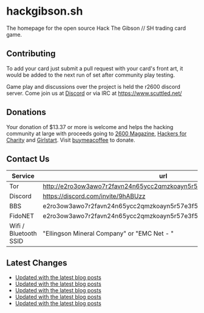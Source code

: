 # hackgibson.sh
The homepage for the open source Hack The Gibson // SH trading card game.


## Contributing

To add your card just submit a pull request with your card's front art, it would be added to the next run of set after community play testing.

Game play and discussions over the project is held the r2600 discord server. Come join us at [Discord](https://discord.com/invite/9hABUzz) or via IRC at https://www.scuttled.net/


## Donations

Your donation of $13.37 or more is welcome and helps the hacking community at large with proceeds going to [2600 Magazine](https://2600.com/), [Hackers for Charity](https://hackersforcharity.org) and [Girlstart](https://girlstart.org).  Visit [buymeacoffee](https://www.buymeacoffee.com/hackgibson.sh) to donate.


## Contact Us

Service | url
-|-
Tor | http://e2ro3ow3awo7r2favn24n65ycc2qmzkoayn5r57e3f56nvjwdcgg32ad.onion
Discord | https://discord.com/invite/9hABUzz
BBS | e2ro3ow3awo7r2favn24n65ycc2qmzkoayn5r57e3f56nvjwdcgg32ad.onion:23
FidoNET | e2ro3ow3awo7r2favn24n65ycc2qmzkoayn5r57e3f56nvjwdcgg32ad.onion:24554
Wifi / Bluetooth SSID | "Ellingson Mineral Company" or "EMC Net - <fidonet address>"

## Latest Changes
<!-- BLOG-POST-LIST:START -->
- [Updated with the latest blog posts](https://github.com/DFW2600/hackgibson.sh/commit/22c3628efa05f895b9775bffd52bdafbcce21dd3)
- [Updated with the latest blog posts](https://github.com/DFW2600/hackgibson.sh/commit/71fb931be0cb4265a3ff60ddcbcbd8dbfeadae8a)
- [Updated with the latest blog posts](https://github.com/DFW2600/hackgibson.sh/commit/eb0845a80103c85a4712735fed27dacb99c5d2a3)
- [Updated with the latest blog posts](https://github.com/DFW2600/hackgibson.sh/commit/92c6e09ee7ee2589dfebbdf1b42d4cde4498ba06)
- [Updated with the latest blog posts](https://github.com/DFW2600/hackgibson.sh/commit/8147959dd7db9aa5cb1f96109433c870ea0d643d)
<!-- BLOG-POST-LIST:END -->

